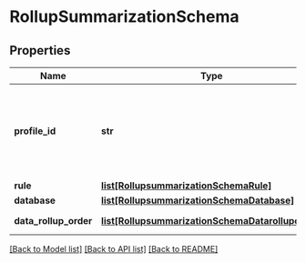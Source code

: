 # RollupSummarizationSchema

## Properties
Name | Type | Description | Notes
------------ | ------------- | ------------- | -------------
**profile_id** | **str** | Profile-id of data rollup summarization instance. Should be of pattern [a-zA-Z][a-zA-Z0-9_-]* | [optional] 
**rule** | [**list[RollupsummarizationSchemaRule]**](RollupsummarizationSchemaRule.md) |  | [optional] 
**database** | [**list[RollupsummarizationSchemaDatabase]**](RollupsummarizationSchemaDatabase.md) |  | [optional] 
**data_rollup_order** | [**list[RollupsummarizationSchemaDatarolluporder]**](RollupsummarizationSchemaDatarolluporder.md) | List of data-roll up orders | [optional] 

[[Back to Model list]](../README.md#documentation-for-models) [[Back to API list]](../README.md#documentation-for-api-endpoints) [[Back to README]](../README.md)


